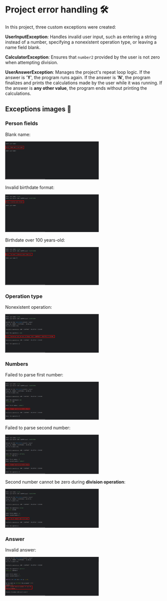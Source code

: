 # Project error handling 🛠️

In this project, three custom exceptions were created:

__UserInputException__: Handles invalid user input, such as entering a string instead of a number, specifying a nonexistent operation type, or leaving a name field blank.

__CalculatorException__: Ensures that ``number2`` provided by the user is not zero when attempting division.

__UserAnswerException__: Manages the project's repeat loop logic. If the answer is '**Y**', the program runs again. If the answer is '**N**', the program finalizes and prints the calculations made by the user while it was running. If the answer is **any other value**, the program ends without printing the calculations.

## Exceptions images 📸

### Person fields

Blank name:

<img src="https://raw.githubusercontent.com/lucas-h-lopes/calculator/main/images/validations/name-cant-be-blank.png" alt="blank-name-exception" width="300">

Invalid birthdate format:

<img src="https://raw.githubusercontent.com/lucas-h-lopes/calculator/main/images/validations/birthdate-invalid-format.png" alt="birthdate-invalid-format" width="300">

Birthdate over 100 years-old:

<img src="https://raw.githubusercontent.com/lucas-h-lopes/calculator/main/images/validations/birthdate-older-than-100.png" alt="birthdate-higher-than-100" width="300">

### Operation type

Nonexistent operation:

<img src="https://raw.githubusercontent.com/lucas-h-lopes/calculator/main/images/validations/operation-invalid-type.png" alt="inexistent-operation" width="300">

### Numbers

Failed to parse first number:

<img src="https://raw.githubusercontent.com/lucas-h-lopes/calculator/main/images/validations/number1-invalid-input.png" alt="failed-parse" width="300">

Failed to parse second number:

<img src="https://raw.githubusercontent.com/lucas-h-lopes/calculator/main/images/validations/number2-invalid-input.png" alt="failed-parse" width="300">

Second number cannot be zero during __division operation__:

<img src="https://raw.githubusercontent.com/lucas-h-lopes/calculator/main/images/validations/divide-secondnumber-zero.png" alt="cant-be-zero" width="300">

### Answer

Invalid answer:

<img src="https://raw.githubusercontent.com/lucas-h-lopes/calculator/main/images/validations/answer-invalid-input.png" alt="invalid-answer" width="300">
